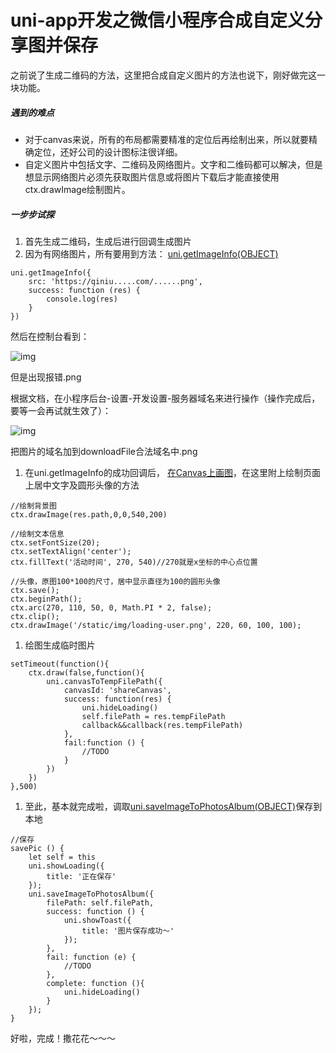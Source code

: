 # uni-app开发之微信小程序合成自定义分享图并保存

之前说了生成二维码的方法，这里把合成自定义图片的方法也说下，刚好做完这一块功能。

##### 遇到的难点

- 对于canvas来说，所有的布局都需要精准的定位后再绘制出来，所以就要精确定位，还好公司的设计图标注很详细。
- 自定义图片中包括文字、二维码及网络图片。文字和二维码都可以解决，但是想显示网络图片必须先获取图片信息或将图片下载后才能直接使用ctx.drawImage绘制图片。

##### 一步步试探

1. 首先生成二维码，生成后进行回调生成图片
2. 因为有网络图片，所有要用到方法： [uni.getImageInfo(OBJECT)](https://links.jianshu.com/go?to=https%3A%2F%2Funiapp.dcloud.io%2Fapi%2Fmedia%2Fimage%3Fid%3Dgetimageinfo)

```
uni.getImageInfo({
    src: 'https://qiniu.....com/......png',
    success: function (res) {
        console.log(res)
    }
})
```

然后在控制台看到：

![img](https://upload-images.jianshu.io/upload_images/14957158-d893f0b67bfdca28.png?imageMogr2/auto-orient/strip|imageView2/2/w/1200/format/webp)

但是出现报错.png

根据文档，在小程序后台-设置-开发设置-服务器域名来进行操作（操作完成后，要等一会再试就生效了）：

![img](https://upload-images.jianshu.io/upload_images/14957158-0de8e84ad1a79592.png?imageMogr2/auto-orient/strip|imageView2/2/w/1200/format/webp)

把图片的域名加到downloadFile合法域名中.png

1. 在uni.getImageInfo的成功回调后， [在Canvas上画图](https://links.jianshu.com/go?to=https%3A%2F%2Funiapp.dcloud.io%2Fapi%2Fui%2Fcanvas%3Fid%3D%25e5%259c%25a8canvas%25e4%25b8%258a%25e7%2594%25bb%25e5%259b%25be)，在这里附上绘制页面上居中文字及圆形头像的方法

```
//绘制背景图
ctx.drawImage(res.path,0,0,540,200)
                        
//绘制文本信息
ctx.setFontSize(20);
ctx.setTextAlign('center');
ctx.fillText('活动时间', 270, 540)//270就是x坐标的中心点位置

//头像，原图100*100的尺寸，居中显示直径为100的圆形头像
ctx.save();
ctx.beginPath();
ctx.arc(270, 110, 50, 0, Math.PI * 2, false);
ctx.clip();
ctx.drawImage('/static/img/loading-user.png', 220, 60, 100, 100);
```

1. 绘图生成临时图片

```
setTimeout(function(){
    ctx.draw(false,function(){
        uni.canvasToTempFilePath({
            canvasId: 'shareCanvas',
            success: function(res) {
                uni.hideLoading()
                self.filePath = res.tempFilePath
                callback&&callback(res.tempFilePath)
            },
            fail:function () {
                //TODO
            }
        })
    })
},500)
```

1. 至此，基本就完成啦，调取[uni.saveImageToPhotosAlbum(OBJECT)](https://links.jianshu.com/go?to=https%3A%2F%2Funiapp.dcloud.io%2Fapi%2Fmedia%2Fimage%3Fid%3Dsaveimagetophotosalbum)保存到本地

```
//保存
savePic () {
    let self = this
    uni.showLoading({
        title: '正在保存'
    });
    uni.saveImageToPhotosAlbum({
        filePath: self.filePath,
        success: function () {
            uni.showToast({
                title: '图片保存成功～'
            });
        },
        fail: function (e) {
            //TODO
        },
        complete: function (){
            uni.hideLoading()
        }
    });
}
```

好啦，完成！撒花花～～～